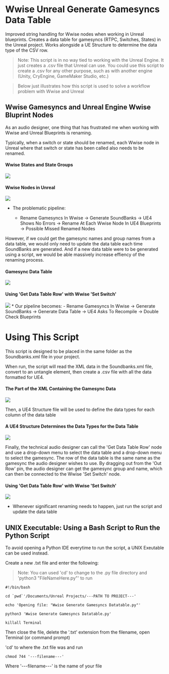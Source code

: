 # Wwise Unreal Generate Gamesyncs Data Table
Improved string handling for Wwise nodes when working in Unreal blueprints. Creates a data table for gamesyncs (RTPC, Switches, States) in the Unreal project. Works alongside a UE Structure to determine the data type of the CSV row.

> Note: This script is in no way tied to working with the Unreal Engine. It just creates a .csv file that Unreal can use. You could use this script to create a .csv for any other purpose, such as with another engine (Unity, CryEngine, GameMaker Studio, etc.)

> Below just illustrates how this script is used to solve a workflow problem with Wwise and Unreal

## Wwise Gamesyncs and Unreal Engine Wwise Bluprint Nodes
As an audio designer, one thing that has frustrated me when working with Wwise and Unreal Blueprints is renaming.

Typically, when a switch or state should be renamed, each Wwise node in Unreal where that switch or state has been called also needs to be renamed. 

#### Wwise States and State Groups
<img src="https://scontent.fyvr3-1.fna.fbcdn.net/v/t1.15752-9/90741897_205870090679690_8974748152594694144_n.png?_nc_cat=109&_nc_sid=b96e70&_nc_oc=AQkC-DB9Lg3YLfb9K6R7EAyNUkJjrKyO0uojHntIDv5vySfz9yvBSo_wjiJfzIJwwooR6VBj1SwhBm0vxTlqnLGY&_nc_ht=scontent.fyvr3-1.fna&oh=0266336702911334d3387cbb4c1e229b&oe=5EC94F91">

#### Wwise Nodes in Unreal
<img src="https://scontent.fyvr3-1.fna.fbcdn.net/v/t1.15752-9/91281812_352726962319037_2786659688853274624_n.png?_nc_cat=102&_nc_sid=b96e70&_nc_oc=AQlk_xVcOkZYC0OrZnJsqUb0NhKQ6CW4Pzeec84dRmHnwIP9GTLhGDBN5Ag8mJdLR87oYuYGv6sARnJLfkByZooh&_nc_ht=scontent.fyvr3-1.fna&oh=88ef8379844c5c74e0812138ba723fdb&oe=5EC6117E">

* The problematic pipeline: 

  - Rename Gamesyncs In Wwise -> Generate SoundBanks -> UE4 Shows No Errors -> Rename At Each Wwise Node In UE4 Blueprints -> Possible Missed Renamed Nodes

However, if we could get the gamesync names and group names from a data table, we would only need to update the data table each time SoundBanks are generated. And if a new data table were to be generated using a script, we would be able massively increase effiency of the renaming process.

#### Gamesync Data Table
<img src="https://scontent.fyvr3-1.fna.fbcdn.net/v/t1.15752-9/91526826_230285398118358_160640087632117760_n.png?_nc_cat=107&_nc_sid=b96e70&_nc_oc=AQkvd2Ytml7mkassHkoF14yIrz9G6OH880EZjViJYgmduzx8vaU_VM46g-S33DPjVIHJZelpc48ZDdT4no4Sgydc&_nc_ht=scontent.fyvr3-1.fna&oh=4afdf8bfabd8a861530d1157ab9a67b2&oe=5EC7BA18">


#### Using 'Get Data Table Row' with Wwise 'Set Switch'
<img src="https://scontent.fyvr3-1.fna.fbcdn.net/v/t1.15752-9/91346564_519178372351056_4837373218253701120_n.png?_nc_cat=109&_nc_sid=b96e70&_nc_oc=AQnmatmW2WR1q8b08X3guTpllGz-gY2-aNEF8PPAb5D-Eh4NQGED4ZGSLqQ74Fc-wMp43XH9C1W0nJgcLTvReAPb&_nc_ht=scontent.fyvr3-1.fna&oh=580a34f53c0eee6d2956a85c4ec05a40&oe=5EC74F9D">
* Our pipeline becomes:
  - Rename Gamesyncs In Wwise -> Generate SoundBanks -> Generate Data Table -> UE4 Asks To Recompile -> Double Check Blueprints

# Using This Script
This script is designed to be placed in the same folder as the Soundbanks.xml file in your project. 

When run, the script will read the XML data in the Soundbanks.xml file, convert to an untangle element, then create a .csv file with all the data formatted for UE4.

#### The Part of the XML Containing the Gamesync Data
<img src="https://scontent.fyvr3-1.fna.fbcdn.net/v/t1.15752-9/91800272_549818745654171_4296746550626877440_n.png?_nc_cat=100&_nc_sid=b96e70&_nc_oc=AQnnWRifh-H_UO9qk8hnVtwvTx34o3LxBmaqjQxYcDJCXl12x40HQr6mYulgv1sPkZiDCls9nrHVn7hbIrkYnytp&_nc_ht=scontent.fyvr3-1.fna&oh=411de1736b0375fe3ba4277ff303fe54&oe=5EC8129A">

Then, a UE4 Structure file will be used to define the data types for each column of the data table

#### A UE4 Structure Determines the Data Types for the Data Table
<img src="https://scontent.fyvr3-1.fna.fbcdn.net/v/t1.15752-9/91102208_259185371770909_6336235058445156352_n.png?_nc_cat=104&_nc_sid=b96e70&_nc_oc=AQm3_CS8Sw1549ZFr9iifrZX3I2ydngf_q6ULn-gnF00xody5U0UC-RxkhK4gMHG2Q3G3GwpeuIMRGJXBG--wZVn&_nc_ht=scontent.fyvr3-1.fna&oh=376b94f960eabec70eb099298890c292&oe=5EC92348">


Finally, the technical audio designer can call the 'Get Data Table Row' node and use a drop-down menu to select the data table and a drop-down menu to select the gamesync. The row of the data table is the same name as the gamesync the audio designer wishes to use. By dragging out from the 'Out Row' pin, the audio designer can get the gamesync group and name, which can then be connected to the Wwise 'Set Switch' node.

#### Using 'Get Data Table Row' with Wwise 'Set Switch'
<img src="https://scontent.fyvr3-1.fna.fbcdn.net/v/t1.15752-9/91346564_519178372351056_4837373218253701120_n.png?_nc_cat=109&_nc_sid=b96e70&_nc_oc=AQnmatmW2WR1q8b08X3guTpllGz-gY2-aNEF8PPAb5D-Eh4NQGED4ZGSLqQ74Fc-wMp43XH9C1W0nJgcLTvReAPb&_nc_ht=scontent.fyvr3-1.fna&oh=580a34f53c0eee6d2956a85c4ec05a40&oe=5EC74F9D">

* Whenever significant renaming needs to happen, just run the script and update the data table

## UNIX Executable: Using a Bash Script to Run the Python Script
To avoid opening a Python IDE everytime to run the script, a UNIX Exeutable can be used instead. 

Create a new .txt file and enter the following:

> Note: You can used 'cd' to change to the .py file directory and 'python3 "FileNameHere.py"' to run
```
#!/bin/bash

cd `pwd`'/Documents/Unreal Projects/---PATH TO PROJECT---'

echo 'Opening file: "Wwise Generate Gamesyncs Datatable.py"'

python3 'Wwise Generate Gamesyncs Datatable.py'

killall Terminal
```

Then close the file, delete the '.txt' extension from the filename, open Terminal (or command prompt)

'cd' to where the .txt file was and run
```
chmod 744 '---filename---'
```
Where '---filename---' is the name of your file


